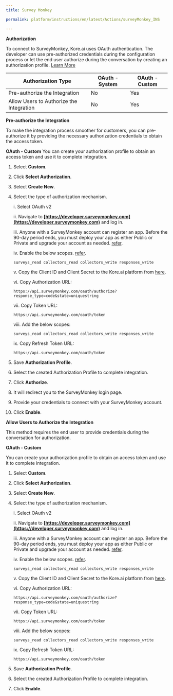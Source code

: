 ```yaml
---
title: Survey Monkey

permalink: platform/instructions/en/latest/Actions/surveyMonkey_INS

---
```


<base target="_blank">




**Authorization**
 
To connect to SurveyMonkey, Kore.ai uses OAuth authentication. The developer can use pre-authorized credentials during the configuration process or let the end user authorize during the conversation by creating an authorization profile. [Learn More](https://api.surveymonkey.com/v3/docs?shell#SurveyMonkey-Api)
 
 |Authorization Type                      |  OAuth - System | OAuth - Custom |
 |----------------------------------------|-----------------|----------------|
 |Pre-authorize the Integration           |      No         |     Yes        |
 |Allow Users to Authorize the Integration|      No         |     Yes        |


**Pre-authorize the Integration**
 
 To make the integration process smoother for customers, you can pre-authorize it by providing the necessary authorization credentials to obtain the access token.

**OAuth - Custom**
 You can create your authorization profile to obtain an access token and use it to complete integration.

 1. Select **Custom**.
 
 2. Click **Select Authorization**.
 
 3. Select **Create New**.
 
 4. Select the type of authorization mechanism.
    
    i. Select OAuth v2
    
    ii. Navigate to **[https://developer.surveymonkey.com](https://developer.surveymonkey.com)** and log in.

    iii. Anyone with a SurveyMonkey account can register an app. Before the 90-day period ends, you must deploy your app as either Public or Private and upgrade your account as needed.
 [refer](https://api.surveymonkey.com/v3/docs?shell#public-apps).
    
    iv. Enable the below scopes. [refer](https://api.surveymonkey.com/v3/docs?shell#scopes).

        surveys_read collectors_read collectors_write responses_write
    
    v. Copy the Client ID and Client Secret to the Kore.ai platform from [here](https://developer.surveymonkey.com/apps).
 
    vi. Copy Authorization URL:

        https://api.surveymonkey.com/oauth/authorize?response_type=code&state=uniquestring
     
    vii. Copy Token URL:
    
        https://api.surveymonkey.com/oauth/token
     
    viii. Add the below scopes:

        surveys_read collectors_read collectors_write responses_write
     
    ix. Copy Refresh Token URL:
    
        https://api.surveymonkey.com/oauth/token

 6. Save **Authorization Profile**.
 
 7. Select the created Authorization Profile to complete integration.
 
 8. Click **Authorize**.
 
 9. It will redirect you to the SurveyMonkey login page. 
 
 10. Provide your credentials to connect with your SurveyMonkey account.
   
 11. Click **Enable**.
    

 
**Allow Users to Authorize the Integration**
 
This method requires the end user to provide credentials during the conversation for authorization.
 
 **OAuth - Custom**
 
 You can create your authorization profile to obtain an access token and use it to complete integration.
 
 1. Select **Custom**.
 
 2. Click **Select Authorization**.
 
 3. Select **Create New**.
 
 4. Select the type of authorization mechanism.
    
    i. Select OAuth v2
    
    ii. Navigate to **[https://developer.surveymonkey.com](https://developer.surveymonkey.com)** and log in.

    iii. Anyone with a SurveyMonkey account can register an app. Before the 90-day period ends, you must deploy your app as either Public or Private and upgrade your account as needed.
 [refer](https://api.surveymonkey.com/v3/docs?shell#public-apps).
    
    iv. Enable the below scopes. [refer](https://api.surveymonkey.com/v3/docs?shell#scopes).

        surveys_read collectors_read collectors_write responses_write
    
    v. Copy the Client ID and Client Secret to the Kore.ai platform from [here](https://developer.surveymonkey.com/apps).
 
    vi. Copy Authorization URL:

        https://api.surveymonkey.com/oauth/authorize?response_type=code&state=uniquestring
     
    vii. Copy Token URL:
    
        https://api.surveymonkey.com/oauth/token
     
    viii. Add the below scopes:

        surveys_read collectors_read collectors_write responses_write
     
    ix. Copy Refresh Token URL:
    
        https://api.surveymonkey.com/oauth/token

 6. Save **Authorization Profile**.
 
 7. Select the created Authorization Profile to complete integration.
 
 8. Click **Enable**.
